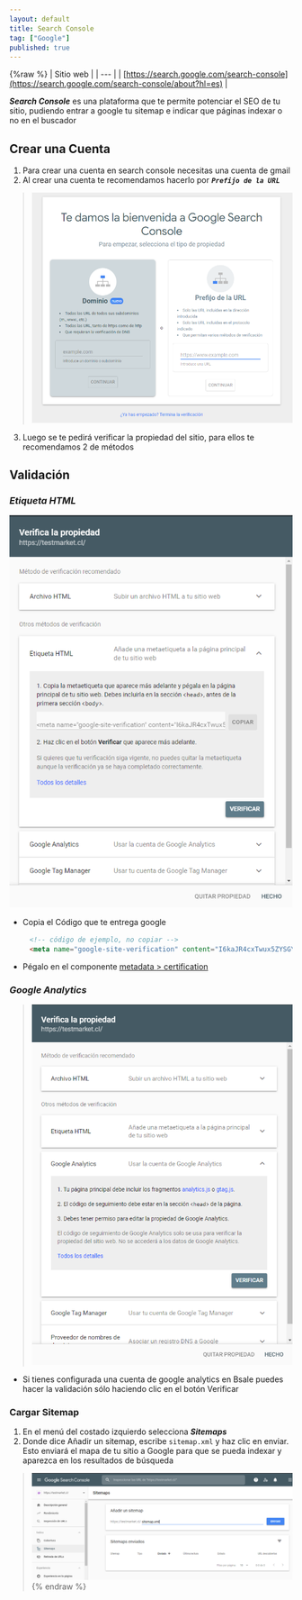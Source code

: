 ```yaml
---
layout: default
title: Search Console
tag: ["Google"]
published: true
---
```


{%raw %}
| Sitio web |
| --- | 
| [https://search.google.com/search-console](https://search.google.com/search-console/about?hl=es) | 

_**Search Console**_ es una plataforma que te permite potenciar el SEO de tu sitio, pudiendo entrar a google tu sitemap e indicar que páginas indexar o no en el buscador


## Crear una Cuenta

1. Para crear una cuenta en search console necesitas una cuenta de gmail
2. Al crear una cuenta te recomendamos hacerlo por **_`Prefijo de la URL`_**

  > ![](https://raw.githubusercontent.com/Bsale-IO/template-docs/master/docs/assets/img/search_console/search_console_01.png)

3. Luego se te pedirá verificar la propiedad del sitio, para ellos te recomendamos 2 de métodos

## Validación 
### _Etiqueta HTML_

 ![](https://raw.githubusercontent.com/Bsale-IO/template-docs/master/docs/assets/img/search_console/search_console_02_etiquetaHTML.png)

- Copia el Código que te entrega google 
```html
     <!-- código de ejemplo, no copiar -->
     <meta name="google-site-verification" content="I6kaJR4cxTwux5ZYSGYFUnl8FFyvKI5Y..." />
```
- Pégalo en el componente [metadata > certification](https://github.com/Bsale-IO/template-docs/wiki/Metadata#componente-metadata--certification)

### _Google Analytics_

> ![](https://raw.githubusercontent.com/Bsale-IO/template-docs/master/docs/assets/img/search_console/search_console_02_analytics.png)

- Si tienes configurada una cuenta de google analytics en Bsale puedes hacer la validación sólo haciendo clic en el botón Verificar

### Cargar Sitemap

1. En el menú del costado izquierdo selecciona **_Sitemaps_**
2. Donde dice Añadir un sitemap, escribe `sitemap.xml` y haz clic en enviar. Esto enviará el mapa de tu sitio a Google para que se pueda indexar y aparezca en los resultados de búsqueda 

> ![](https://raw.githubusercontent.com/Bsale-IO/template-docs/master/docs/assets/img/search_console/search_console_03.png) 
{% endraw %}
